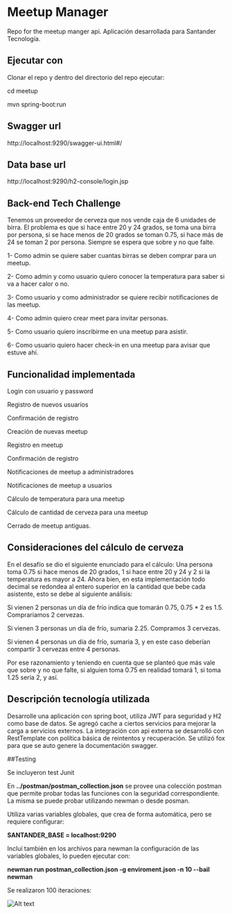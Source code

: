 #  Meetup Manager
Repo for the meetup manger api. Aplicación desarrollada para Santander Tecnología.

## Ejecutar con 
Clonar el repo y dentro del directorio del repo ejecutar:

cd meetup

mvn spring-boot:run


## Swagger url
http://localhost:9290/swagger-ui.html#/

## Data base url
http://localhost:9290/h2-console/login.jsp

## Back-end Tech Challenge 

Tenemos un proveedor de cerveza que nos vende caja de 6 unidades de birra.
El problema es que si hace entre 20 y 24 grados, se toma una birra por persona, si se hace menos de 20 grados se toman 0.75, si hace más de 24 se toman 2 por persona.
Siempre se espera que sobre y no que falte.


1- Como admin se quiere saber cuantas birras se deben comprar para un meetup.

2- Como admin y como usuario quiero conocer la temperatura para saber si va a hacer calor o no.

3- Como usuario y como administrador se quiere recibir notificaciones de las meetup.

4- Como admin quiero crear meet para invitar personas.

5- Como usuario quiero inscribirme en una meetup para asistir.

6- Como usuario quiero hacer check-in en una meetup para avisar que estuve ahí. 

## Funcionalidad implementada 

Login con usuario y password

Registro de nuevos usuarios

Confirmación de registro

Creación de nuevas meetup

Registro en meetup

Confirmación de registro

Notificaciones de meetup a administradores

Notificaciones de meetup a usuarios

Cálculo de temperatura para una meetup

Cálculo de cantidad de cerveza para una meetup

Cerrado de meetup antiguas.

## Consideraciones del cálculo de cerveza

En el desafío se dio el siguiente enunciado para el cálculo:
Una persona toma 0.75 si hace menos de 20 grados, 1 si hace entre 20 y 24 y 2 si la temperatura es mayor a 24.
Ahora bien, en esta implementación todo decimal se redondea al entero superior en la cantidad que bebe cada asistente, esto se debe al siguiente análisis:
 
 Si vienen 2 personas un día de frío indica que tomarán 0.75, 0.75 * 2 es 1.5.
 Comprariamos 2 cervezas.
 
 
 Si vienen 3 personas un día de frío, sumaria 2.25. Compramos 3 cervezas.
 
 Si vienen 4 personas un día de frío, sumaria 3, y en este caso deberían compartir 3 cervezas entre 4 personas.
 
Por ese razonamiento y teniendo en cuenta que se planteó que más vale que sobre y no que falte, si alguien toma 0.75 en realidad tomará 1, si toma 1.25 sería 2, y así.


## Descripción tecnología utilizada 
Desarrolle una aplicación con spring boot, utiliza JWT para seguridad y H2 como base de datos.
Se agregó cache a ciertos servicios para mejorar la carga a servicios externos.
La integración con api externa se desarrolló con RestTemplate con política básica de reintentos y recuperación.
Se utilizó fox para que se auto genere la documentación swagger.


##Testing

Se incluyeron test Junit

En **../postman/postman_collection.json** se provee una colección postman que permite probar todas las funciones con la seguridad correspondiente. 
La misma se puede probar utilizando newman o desde posman.

Utiliza varias variables globales, que crea de forma automática, pero se requiere configurar:
 
**SANTANDER_BASE = localhost:9290**

Incluí también en los archivos para newman la configuración de las variables globales, lo pueden ejecutar con:

**newman run postman_collection.json -g enviroment.json -n 10 --bail newman**

Se realizaron 100 iteraciones:



![Alt text](img/imagen_result_test.png?raw=true "Resultado de test")





